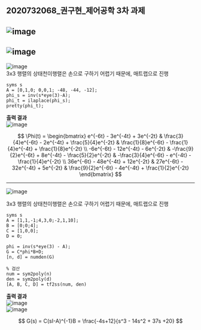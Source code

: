 ## **2020732068_권구현_제어공학 3차 과제**  
![image](https://github.com/user-attachments/assets/347457b2-4b7e-43f9-9acd-012967a82904)    
---  
![image](https://github.com/user-attachments/assets/0c5a14a0-f700-4ba0-a8ab-3011dfaf7d04)  
---  
![image](https://github.com/user-attachments/assets/fe957c9a-8371-4162-98da-04cbd0dd8ab4)  
3x3 행렬의 상태천이행렬은 손으로 구하기 어렵기 때문에, 매트랩으로 진행  
```
syms s
A = [0,1,0; 0,0,1; -48, -44, -12];
phi_s = inv(s*eye(3)-A);
phi_t = ilaplace(phi_s);
pretty(phi_t);
```
**출력 결과**  
![image](https://github.com/user-attachments/assets/9e577461-e0e7-44ea-9756-7ca1db8bcc9c)  
  
$$
\Phi(t) = \begin{bmatrix} 
e^{-6t} - 3e^{-4t} + 3e^{-2t} & \frac{3}{4}e^{-6t} - 2e^{-4t} + \frac{5}{4}e^{-2t} & \frac{1}{8}e^{-6t} - \frac{1}{4}e^{-4t} + \frac{1}{8}e^{-2t} \\
-6e^{-6t} - 12e^{-4t} - 6e^{-2t} & -\frac{9}{2}e^{-6t} + 8e^{-4t} - \frac{5}{2}e^{-2t} & -\frac{3}{4}e^{-6t} - e^{-4t} - \frac{1}{4}e^{-2t} \\
36e^{-6t} - 48e^{-4t} + 12e^{-2t} & 27e^{-6t} - 32e^{-4t} + 5e^{-2t} & \frac{9}{2}e^{-6t} - 4e^{-4t} + \frac{1}{2}e^{-2t}
\end{bmatrix}
$$
  
---   
![image](https://github.com/user-attachments/assets/411c42cb-deda-44ec-bebc-ef6196469d84)  

3x3 행렬의 상태천이행렬은 손으로 구하기 어렵기 때문에, 매트랩으로 진행  
```  
syms s
A = [1,1,-1;4,3,0;-2,1,10];
B = [0;0;4];
C = [1,0,0];
D = 0;

phi = inv(s*eye(3) - A);
G = C*phi*B+D;
[n, d] = numden(G)

% 검산
num = sym2poly(n)
den = sym2poly(d)
[A, B, C, D] = tf2ss(num, den)  
```
**출력 결과**  
![image](https://github.com/user-attachments/assets/4ca84472-50ce-4c21-9dd0-991633659198)  
![image](https://github.com/user-attachments/assets/4dc969f6-10ba-4431-ab60-d84468265932)  

$$
G(s) = C(sI-A)^{-1}B = \frac{-4s+12}{s^3 - 14s^2 + 37s +20}
$$


